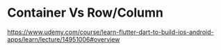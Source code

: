# Container Vs Row/Column

https://www.udemy.com/course/learn-flutter-dart-to-build-ios-android-apps/learn/lecture/14951006#overview
